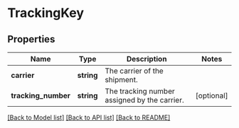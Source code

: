 # TrackingKey

## Properties
Name | Type | Description | Notes
------------ | ------------- | ------------- | -------------
**carrier** | **string** | The carrier of the shipment. | 
**tracking_number** | **string** | The tracking number assigned by the carrier. | [optional] 

[[Back to Model list]](../../README.md#documentation-for-models) [[Back to API list]](../../README.md#documentation-for-api-endpoints) [[Back to README]](../../README.md)

